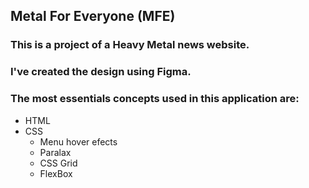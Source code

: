 ## Metal For Everyone (MFE)

### This is a project of a Heavy Metal news website.

### I've created the design using Figma.

### The most essentials concepts used in this application are:

- HTML
- CSS
  - Menu hover efects
  - Paralax
  - CSS Grid
  - FlexBox
